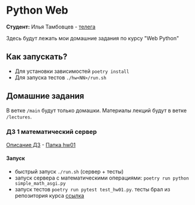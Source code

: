# Python Web
**Студент:** Илья Тамбовцев - [телега](https://t.me/ilchos)

Здесь будут лежать мои домашние задания по курсу "Web Python"

## Как запускать?
- Для установки зависимостей `poetry install`
- Для запуска тестов `./hw<NN>/run.sh`


## Домашние задания
В ветке `/main` будут только домашки. Материалы лекций будут в ветке `/lectures`.

### ДЗ 1 математический сервер
[Описание ДЗ](https://github.com/katunilya/hse-python-backend/tree/main?tab=readme-ov-file#%D0%BB%D0%B5%D0%BA%D1%86%D0%B8%D1%8F-1---%D0%BE%D1%81%D0%BD%D0%BE%D0%B2%D1%8B-%D1%81%D0%B5%D1%82%D0%B8-%D0%B8-python-backend) - [Папка hw01](https://github.com/tambovtsev-io/python_web/tree/master/hw01)

#### Запуск
- быстрый запуск `./run.sh` (сервер + тесты)
- запуск сервера с математическими операциями: `poetry run python simple_math_asgi.py`
- запуск тестов `poetry run pytest test_hw01.py`. тесты брал из репозитория курса [ссылка](https://github.com/katunilya/hse-python-backend/blob/main/tests/test_homework_1.py)

